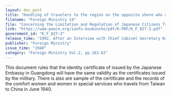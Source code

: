 ```yaml
---
layout: doc_post
title: "Handling of travelers to the region on the opposite shore who are admittedly unable to obtain the authorized certificates for reason of travel to China"
filename: "Foreign Ministry 14"
file: "Concerning the Limitation and Regulation of Japanese Citizens Traveling to China at the Time of the Sino-Japanese Incident; Summary of the Provisional Measures (Vol. 2)"
link: "https://wam-peace.org/ianfu-koubunsho/pdf/K-PDF/K_F_027-3.pdf"
government_id: "K_F_027-3"
release_time: "1992, After an Interview with Chief Cabinet Secretary Katō Kōichi"
publisher: "Foreign Ministry"
issue_time: "1940"
category: "Foreign Ministry Vol.2, pp.161-62"
---
```

This document rules that the identity certificate of issued by the Japanese Embassy in Guangdong will have the same validity as the certificates issued by the military. There is also are sample of the certificate and the records of the comfort women and women in special services who travels from Taiwan to China in June 1940.
